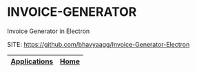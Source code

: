 # INVOICE-GENERATOR
 
 Invoice Generator in Electron
 
 SITE: https://github.com/bhavyaagg/Invoice-Generator-Electron

 | [Applications](https://portable-linux-apps.github.io/apps.html) | [Home](https://portable-linux-apps.github.io)
 | --- | --- |
